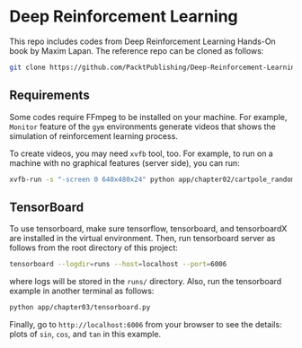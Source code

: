 # Deep Reinforcement Learning

This repo includes codes from Deep Reinforcement Learning Hands-On book by Maxim Lapan. The reference repo can be cloned as follows:

```sh
git clone https://github.com/PacktPublishing/Deep-Reinforcement-Learning-Hands-On.git
```

## Requirements

Some codes require FFmpeg to be installed on your machine. For example, `Monitor` feature of the `gym` environments generate videos that shows the simulation of reinforcement learning process.

To create videos, you may need `xvfb` tool, too. For example, to run on a machine with no graphical features (server side), you can run:

```sh
xvfb-run -s "-screen 0 640x480x24" python app/chapter02/cartpole_random.py
```

## TensorBoard

To use tensorboard, make sure tensorflow, tensorboard, and tensorboardX are installed in the virtual environment. Then, run tensorboard server as follows from the root directory of this project:

```sh
tensorboard --logdir=runs --host=localhost --port=6006
```

where logs will be stored in the `runs/` directory. Also, run the tensorboard example in another terminal as follows:

```sh
python app/chapter03/tensorboard.py
```

Finally, go to `http://localhost:6006` from your browser to see the details: plots of `sin`, `cos`, and `tan` in this example.
